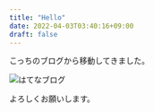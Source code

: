 ```yaml
---
title: "Hello"
date: 2022-04-03T03:40:16+09:00
draft: false
---
```


こっちのブログから移動してきました。

![はてなブログ](https://mattari-matayu.hatenablog.com/)

よろしくお願いします。